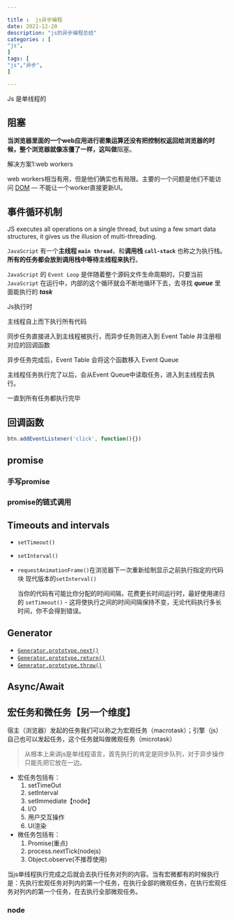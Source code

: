 ```yaml
---

title :  js异步编程
date: 2021-12-20 
description: "js的异步编程总结"
categories : [                              
"js",
]
tags: [
"js","异步",
]

---
```


Js 是单线程的

<!--more-->

## 阻塞

**当浏览器里面的一个web应用进行密集运算还没有把控制权返回给浏览器的时候，整个浏览器就像冻僵了一样，这叫做**阻塞。

解决方案1:web workers

web workers相当有用，但是他们确实也有局限。主要的一个问题是他们不能访问 [DOM](https://developer.mozilla.org/zh-CN/docs/Glossary/DOM) — 不能让一个worker直接更新UI。



## 事件循环机制

JS executes all operations on a single thread, but using a few smart data structures, it gives us the illusion of multi-threading. 

`JavaScript` 有一个**主线程 `main thread`**，和**调用栈 `call-stack`** 也称之为执行栈。**所有的任务都会放到调用栈中等待主线程来执行**。

`JavaScript` 的 `Event Loop` 是伴随着整个源码文件生命周期的，只要当前 `JavaScript` 在运行中，内部的这个循环就会不断地循环下去，去寻找 ***queue*** 里面能执行的 ***task***



Js执行时

主线程自上而下执行所有代码

同步任务直接进入到主线程被执行，而异步任务则进入到 Event Table 并注册相对应的回调函数

异步任务完成后，Event Table 会将这个函数移入 Event Queue

主线程任务执行完了以后，会从Event Queue中读取任务，进入到主线程去执行。

一直到所有任务都执行完毕

## 回调函数

```js
btn.addEventListener('click', function(){})
```

## promise

### 手写promise

### promise的链式调用

## Timeouts and intervals

- `setTimeout()`

- `setInterval()`

- `requestAnimationFrame()`在浏览器下一次重新绘制显示之前执行指定的代码块  现代版本的`setInterval()`

  当你的代码有可能比你分配的时间间隔，花费更长时间运行时，最好使用递归的 `setTimeout()` - 这将使执行之间的时间间隔保持不变，无论代码执行多长时间，你不会得到错误。

## Generator

- [`Generator.prototype.next()`](https://developer.mozilla.org/en-US/docs/Web/JavaScript/Reference/Global_Objects/Generator/next)
- [`Generator.prototype.return()`](https://developer.mozilla.org/en-US/docs/Web/JavaScript/Reference/Global_Objects/Generator/return)
- [`Generator.prototype.throw()`](https://developer.mozilla.org/en-US/docs/Web/JavaScript/Reference/Global_Objects/Generator/throw)

## Async/Await

## 宏任务和微任务【另一个维度】

宿主（浏览器）发起的任务我们可以称之为宏观任务（macrotask）；引擎（js）自己也可以发起任务，这个任务就叫做微观任务（microtask）

<!--more-->

> 从根本上来讲js是单线程语言，首先执行的肯定是同步队列，对于异步操作只能先把它放在一边。

* 宏任务包括有：
  1. setTimeOut
  2. setInterval
  3. setImmediate【node】
  4. I/O
  5. 用户交互操作
  6. UI渲染
* 微任务包括有：
  1. Promise(重点)
  2. process.nextTick(nodejs)
  3. Object.observe(不推荐使用)

当js单线程执行完成之后就会去执行任务对列的内容。当有宏微都有的时候执行是：先执行宏观任务对列内的第一个任务，在执行全部的微观任务，在执行宏观任务对列内的第一个任务，在去执行全部微观任务。

### node


